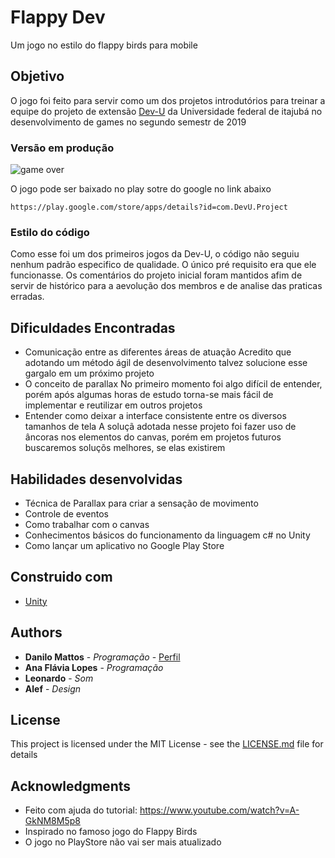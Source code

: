 # Flappy Dev

Um jogo no estilo do flappy birds para mobile

## Objetivo

O jogo foi feito para servir como um dos projetos introdutórios para treinar a equipe do projeto de extensão [Dev-U](https://github.com/dev-u) da Universidade federal de itajubá no desenvolvimento de games no segundo semestr de 2019

### Versão em produção

![game over](https://lh3.googleusercontent.com/mGUgYZBGxqc4ShkhPFa7hHf8azikr5yvmUbaOaGZ4a9cYLM1nUYtBGuvIwRPF7rhFa4=w1440-h814)

O jogo pode ser baixado no play sotre do google no link abaixo
```
https://play.google.com/store/apps/details?id=com.DevU.Project
```
### Estilo do código

Como esse foi um dos primeiros jogos da Dev-U, o código não seguiu nenhum padrão especifico de qualidade. O único pré requisito era que ele funcionasse. Os comentários do projeto inicial foram mantidos afim de servir de histórico para a aevolução dos membros e de analise das praticas erradas.

## Dificuldades Encontradas

* Comunicação entre as diferentes áreas de atuação
    Acredito que adotando um método ágil de desenvolvimento talvez solucione esse gargalo em um próximo projeto
* O conceito de parallax
    No primeiro momento foi algo difícil de entender, porém após algumas horas de estudo torna-se mais fácil de implementar e reutilizar em outros projetos
* Entender como deixar a interface consistente entre os diversos tamanhos de tela
    A soluçã adotada nesse projeto foi fazer uso de âncoras nos elementos do canvas, porém em projetos futuros buscaremos soluçõs melhores, se elas existirem
## Habilidades desenvolvidas

* Técnica de Parallax para criar a sensação de movimento
* Controle de eventos
* Como trabalhar com o canvas
* Conhecimentos básicos do funcionamento da linguagem c# no Unity
* Como lançar um aplicativo no Google Play Store

## Construido com

* [Unity](https://unity.com)

## Authors

* **Danilo Mattos** - *Programação* - [Perfil](https://github.com/DaniloGMattos)
* **Ana Flávia Lopes** - *Programação* 
* **Leonardo** - *Som* 
* **Alef** - *Design* 

## License

This project is licensed under the MIT License - see the [LICENSE.md](LICENSE.md) file for details

## Acknowledgments

* Feito com ajuda do tutorial: https://www.youtube.com/watch?v=A-GkNM8M5p8
* Inspirado no famoso jogo do Flappy Birds
* O jogo no PlayStore não vai ser mais atualizado

